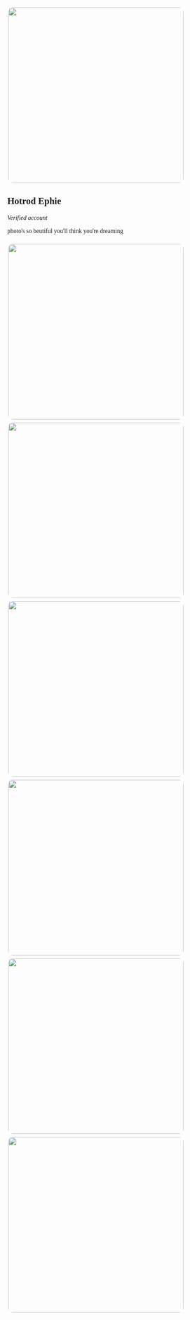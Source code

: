 <!DOCTYPE html>
<html> 
   <link href="https://fonts.googleapis.com/css?family=Press+Start+2P&display=swap" rel="stylesheet">
  <head>
    <style>
    .body {
  background-color: #82a43a; 
}
      #verfied {
      font-style:italic;
      }
      h2 {
     font-family:'Press Start 2P', cursive;
      }
      body {
      text-align:centre;
      }
       body {
     font-family:'Press Start 2P', cursive;
      }
      img {
      border-radius:10px;
      }
        img {
      margin-top:7px;
      }
         img {
      margin-left:2px;
       }
         img {
      margin-right:2px;
      }
     <!--smaller-image { 
      width:100px;
      } -->
    </style>
  </head>
  <body class="font-family">
    <img src="reece2.JPG" height="400px">
    <h2 > Hotrod Ephie </h2>
    <p id="verfied"> Verified account</p>
    <p> photo's so beutiful you'll think you're dreaming</p>
    <img src="lolastanding.JPG" height="400px">
    <img src="chandelier.JPG" height="400px">   
    <img src="handflower.JPG" height="400px">  
    <br>
    <img src="reece.JPG" height="400px">
    <img src="danieye.JPG" height="400px">
    <img src="chamivintage.JPG" height="400px">
  </body>
  </html>
